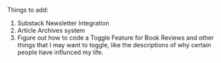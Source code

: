 Things to add:

1. Substack Newsletter Integration
2. Article Archives system
3. Figure out how to code a Toggle Feature for Book Reviews and other things that I may want to toggle, like the descriptions of why certain people have influnced my life.